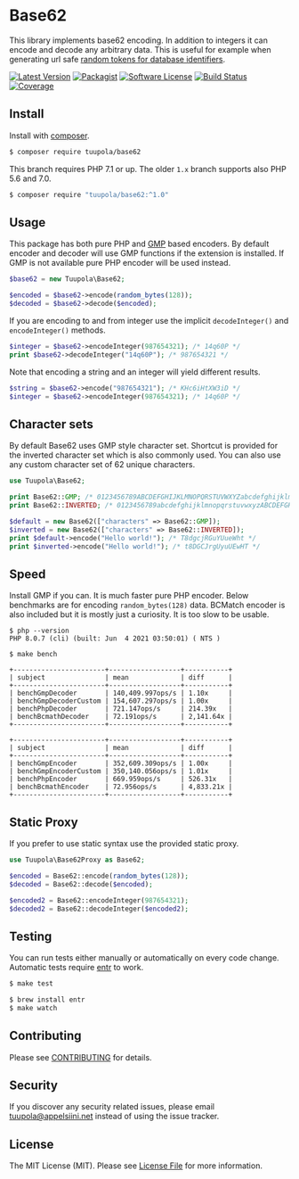 # Base62

This library implements base62 encoding. In addition to integers it can encode and decode any arbitrary data. This is useful for example when generating url safe [random tokens for database identifiers](https://paragonie.com/blog/2015/09/comprehensive-guide-url-parameter-encryption-in-php).


[![Latest Version](https://img.shields.io/packagist/v/tuupola/base62.svg?style=flat-square)](https://packagist.org/packages/tuupola/base62)
[![Packagist](https://img.shields.io/packagist/dm/tuupola/base62.svg)](https://packagist.org/packages/tuupola/base62)
[![Software License](https://img.shields.io/badge/license-MIT-brightgreen.svg?style=flat-square)](LICENSE)
[![Build Status](https://img.shields.io/github/workflow/status/tuupola/base62/Tests/2.x?style=flat-square)](https://github.com/tuupola/base62/actions)
[![Coverage](https://img.shields.io/codecov/c/github/tuupola/base62.svg?style=flat-square)](https://codecov.io/github/tuupola/base62)

## Install

Install with [composer](https://getcomposer.org/).

``` bash
$ composer require tuupola/base62
```

This branch requires PHP 7.1 or up. The older `1.x` branch supports also PHP 5.6 and 7.0.

``` bash
$ composer require "tuupola/base62:^1.0"
```

## Usage

This package has both pure PHP and [GMP](http://php.net/manual/en/ref.gmp.php) based encoders. By default encoder and decoder will use GMP functions if the extension is installed. If GMP is not available pure PHP encoder will be used instead.

``` php
$base62 = new Tuupola\Base62;

$encoded = $base62->encode(random_bytes(128));
$decoded = $base62->decode($encoded);
```

If you are encoding to and from integer use the implicit `decodeInteger()` and `encodeInteger()` methods.

``` php
$integer = $base62->encodeInteger(987654321); /* 14q60P */
print $base62->decodeInteger("14q60P"); /* 987654321 */
```

Note that encoding a string and an integer will yield different results.

``` php
$string = $base62->encode("987654321"); /* KHc6iHtXW3iD */
$integer = $base62->encodeInteger(987654321); /* 14q60P */
```

## Character sets

By default Base62 uses GMP style character set. Shortcut is provided for the inverted character set which is also commonly used. You can also use any custom character set of 62 unique characters.

```php
use Tuupola\Base62;

print Base62::GMP; /* 0123456789ABCDEFGHIJKLMNOPQRSTUVWXYZabcdefghijklmnopqrstuvwxyz */
print Base62::INVERTED; /* 0123456789abcdefghijklmnopqrstuvwxyzABCDEFGHIJKLMNOPQRSTUVWXYZ */

$default = new Base62(["characters" => Base62::GMP]);
$inverted = new Base62(["characters" => Base62::INVERTED]);
print $default->encode("Hello world!"); /* T8dgcjRGuYUueWht */
print $inverted->encode("Hello world!"); /* t8DGCJrgUyuUEwHT */
```

## Speed

Install GMP if you can. It is much faster pure PHP encoder. Below benchmarks are for encoding `random_bytes(128)` data. BCMatch encoder is also included but it is mostly just a curiosity. It is too slow to be usable.

```
$ php --version
PHP 8.0.7 (cli) (built: Jun  4 2021 03:50:01) ( NTS )

$ make bench

+-----------------------+------------------+-----------+
| subject               | mean             | diff      |
+-----------------------+------------------+-----------+
| benchGmpDecoder       | 140,409.997ops/s | 1.10x     |
| benchGmpDecoderCustom | 154,607.297ops/s | 1.00x     |
| benchPhpDecoder       | 721.147ops/s     | 214.39x   |
| benchBcmathDecoder    | 72.191ops/s      | 2,141.64x |
+-----------------------+------------------+-----------+

+-----------------------+------------------+-----------+
| subject               | mean             | diff      |
+-----------------------+------------------+-----------+
| benchGmpEncoder       | 352,609.309ops/s | 1.00x     |
| benchGmpEncoderCustom | 350,140.056ops/s | 1.01x     |
| benchPhpEncoder       | 669.959ops/s     | 526.31x   |
| benchBcmathEncoder    | 72.956ops/s      | 4,833.21x |
+-----------------------+------------------+-----------+
```

## Static Proxy

If you prefer to use static syntax use the provided static proxy.

``` php
use Tuupola\Base62Proxy as Base62;

$encoded = Base62::encode(random_bytes(128));
$decoded = Base62::decode($encoded);

$encoded2 = Base62::encodeInteger(987654321);
$decoded2 = Base62::decodeInteger($encoded2);
```

## Testing

You can run tests either manually or automatically on every code change. Automatic tests require [entr](http://entrproject.org/) to work.

``` bash
$ make test
```
``` bash
$ brew install entr
$ make watch
```

## Contributing

Please see [CONTRIBUTING](CONTRIBUTING.md) for details.

## Security

If you discover any security related issues, please email tuupola@appelsiini.net instead of using the issue tracker.

## License

The MIT License (MIT). Please see [License File](LICENSE) for more information.
